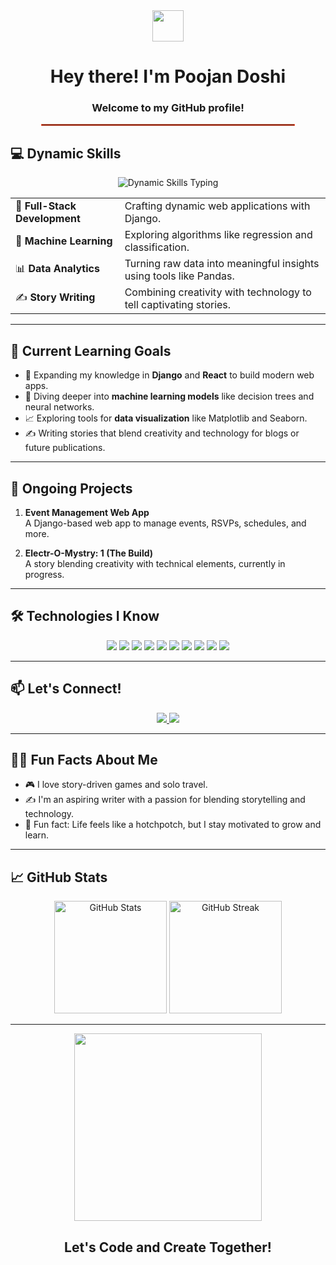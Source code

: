 <div align="center">
  <img src="https://media.giphy.com/media/hvRJCLFzcasrR4ia7z/giphy.gif" width="50">
  <h1>Hey there! I'm Poojan Doshi</h1>
  <h3>Welcome to my GitHub profile!</h3>
</div>

<hr style="border:1px solid #FF5733; width:80%; margin:auto;">

## 💻 Dynamic Skills
<div align="center">
  <img src="https://readme-typing-svg.herokuapp.com?font=Roboto&color=%23FF5733&size=24&center=true&vCenter=true&lines=Full-Stack+Development;Machine+Learning;Data+Analytics;Story+Writing" alt="Dynamic Skills Typing">
</div>



<table align="center">
  <tr>
    <td>🔧 <b>Full-Stack Development</b></td>
    <td>Crafting dynamic web applications with Django.</td>
  </tr>
  <tr>
    <td>🤖 <b>Machine Learning</b></td>
    <td>Exploring algorithms like regression and classification.</td>
  </tr>
  <tr>
    <td>📊 <b>Data Analytics</b></td>
    <td>Turning raw data into meaningful insights using tools like Pandas.</td>
  </tr>
  <tr>
    <td>✍️ <b>Story Writing</b></td>
    <td>Combining creativity with technology to tell captivating stories.</td>
  </tr>
</table>




---

## 🚀 Current Learning Goals
- 🌱 Expanding my knowledge in **Django** and **React** to build modern web apps.  
- 🧠 Diving deeper into **machine learning models** like decision trees and neural networks.  
- 📈 Exploring tools for **data visualization** like Matplotlib and Seaborn.  
- ✍️ Writing stories that blend creativity and technology for blogs or future publications.  

---

## 🔨 Ongoing Projects
1. **Event Management Web App**  
   A Django-based web app to manage events, RSVPs, schedules, and more.  

2. **Electr-O-Mystry: 1 (The Build)**  
   A story blending creativity with technical elements, currently in progress.  

---

## 🛠️ Technologies I Know
<div align="center">
  <img src="https://img.shields.io/badge/SQL-CC2927?style=for-the-badge&logo=microsoft-sql-server&logoColor=white">
  <img src="https://img.shields.io/badge/NoSQL-005571?style=for-the-badge&logo=mongodb&logoColor=white">
  <img src="https://img.shields.io/badge/Django-092E20?style=for-the-badge&logo=django&logoColor=white">
  <img src="https://img.shields.io/badge/Flask-000000?style=for-the-badge&logo=flask&logoColor=white">
  <img src="https://img.shields.io/badge/Sklearn-F7931E?style=for-the-badge&logo=scikit-learn&logoColor=white">
  <img src="https://img.shields.io/badge/Python-3776AB?style=for-the-badge&logo=python&logoColor=white">
  <img src="https://img.shields.io/badge/Bash-4EAA25?style=for-the-badge&logo=gnubash&logoColor=white">
  <img src="https://img.shields.io/badge/Linux-FCC624?style=for-the-badge&logo=linux&logoColor=black">
  <img src="https://img.shields.io/badge/MVC%20of%20.NET-5C2D91?style=for-the-badge&logo=dotnet&logoColor=white">
  <img src="https://img.shields.io/badge/C-A8B9CC?style=for-the-badge&logo=c&logoColor=white">
</div>

---

## 📫 Let's Connect!
<div align="center">
  <a href="https://www.linkedin.com/in/poojan-doshi-83a027283">
    <img src="https://img.shields.io/badge/-LinkedIn-blue?style=for-the-badge&logo=linkedin&logoColor=white">
  </a>
  <a href="mailto:poojandoshi.linkdin@gmail.com">
    <img src="https://img.shields.io/badge/-Email-D14836?style=for-the-badge&logo=gmail&logoColor=white">
  </a>
</div>

---

## 👨‍💻 Fun Facts About Me
- 🎮 I love story-driven games and solo travel.  
- ✍️ I'm an aspiring writer with a passion for blending storytelling and technology.  
- 🌟 Fun fact: Life feels like a hotchpotch, but I stay motivated to grow and learn.

---

## 📈 GitHub Stats
<div align="center">
  <img height="180em" src="https://github-readme-stats.vercel.app/api?username=your-github-username&show_icons=true&hide_border=true&count_private=true&theme=radical" alt="GitHub Stats">
  <img height="180em" src="https://github-readme-streak-stats.herokuapp.com/?user=your-github-username&hide_border=true&theme=radical" alt="GitHub Streak">
</div>

---

<div align="center">
  <img src="https://media.giphy.com/media/13HgwGsXF0aiGY/giphy.gif" width="300">
  <h2>Let's Code and Create Together!</h2>
</div>
